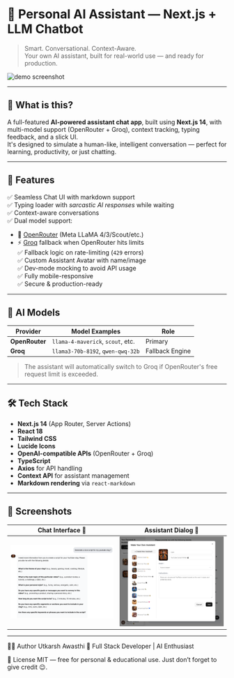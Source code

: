 # 🤖 Personal AI Assistant — Next.js + LLM Chatbot

> Smart. Conversational. Context-Aware.  
> Your own AI assistant, built for real-world use — and ready for production.

![demo screenshot](./public/home-page-screenshot.png)

---

## 📌 What is this?

A full-featured **AI-powered assistant chat app**, built using **Next.js 14**, with multi-model support (OpenRouter + Groq), context tracking, typing feedback, and a slick UI.  
It's designed to simulate a human-like, intelligent conversation — perfect for learning, productivity, or just chatting.

---

## 🚀 Features

✅ Seamless Chat UI with markdown support  
✅ Typing loader with *sarcastic AI responses* while waiting  
✅ Context-aware conversations  
✅ Dual model support:
  - 🧠 [OpenRouter](https://openrouter.ai) (Meta LLaMA 4/3/Scout/etc.)
  - ⚡ [Groq](https://groq.com) fallback when OpenRouter hits limits  
✅ Fallback logic on rate-limiting (`429` errors)  
✅ Custom Assistant Avatar with name/image  
✅ Dev-mode mocking to avoid API usage  
✅ Fully mobile-responsive  
✅ Secure & production-ready

---

## 🧠 AI Models

| Provider      | Model Examples               | Role            |
|---------------|------------------------------|-----------------|
| **OpenRouter** | `llama-4-maverick`, `scout`, etc. | Primary         |
| **Groq**       | `llama3-70b-8192`, `qwen-qwq-32b`  | Fallback Engine |

> The assistant will automatically switch to Groq if OpenRouter's free request limit is exceeded.

---

## 🛠️ Tech Stack

- **Next.js 14** (App Router, Server Actions)
- **React 18**
- **Tailwind CSS**
- **Lucide Icons**
- **OpenAI-compatible APIs** (OpenRouter + Groq)
- **TypeScript**
- **Axios** for API handling
- **Context API** for assistant management
- **Markdown rendering** via `react-markdown`

---

## 📸 Screenshots

| Chat Interface 💬 | Assistant Dialog 📎 |
|------------------|---------------------|
| ![chat](./public/chat-preview.png) | ![dialog](./public/dialog-preview.png) |

---

🧑‍💻 Author
Utkarsh Awasthi
🚀 Full Stack Developer | AI Enthusiast

📝 License
MIT — free for personal & educational use.
Just don’t forget to give credit 😉.